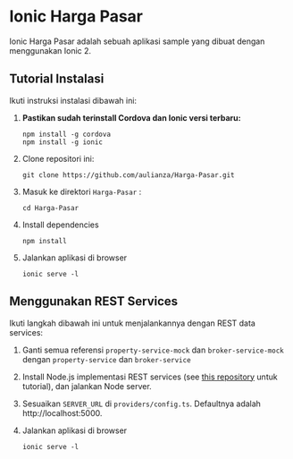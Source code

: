 # Ionic Harga Pasar

Ionic Harga Pasar adalah sebuah aplikasi sample yang dibuat dengan menggunakan Ionic 2. 

## Tutorial Instalasi

Ikuti instruksi instalasi dibawah ini:

1. **Pastikan sudah terinstall Cordova dan Ionic versi terbaru:**
    ```
    npm install -g cordova
    npm install -g ionic
    ```

1. Clone repositori ini:
    ```
    git clone https://github.com/aulianza/Harga-Pasar.git
    ```

1. Masuk ke direktori `Harga-Pasar` :
    ```
    cd Harga-Pasar
    ```

1. Install dependencies
    ```
    npm install
    ```
  
1. Jalankan aplikasi di browser
    ```
    ionic serve -l
    ```

## Menggunakan REST Services

Ikuti langkah dibawah ini untuk menjalankannya dengan REST data services:

1. Ganti semua referensi `property-service-mock` dan `broker-service-mock` dengan `property-service` dan `broker-service`
 
1. Install Node.js implementasi REST services (see [this repository](https://github.com/aulianza/Harga-Pasar) untuk tutorial), dan jalankan Node server.
 
1. Sesuaikan `SERVER_URL` di `providers/config.ts`. Defaultnya adalah http://localhost:5000.

1. Jalankan aplikasi di browser
    ```
    ionic serve -l
    ```
